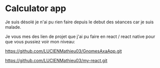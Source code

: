 # Calculator app

Je suis désolé je n'ai pu rien faire depuis le debut des séances car je suis malade.

Je vous mes des lien de projet que j'ai pu faire en react / react native pour que vous pussiez voir mon niveau:

https://github.com/LUCIENMathieu03/GnomesAxaApp.git

https://github.com/LUCIENMathieu03/my-react.git
